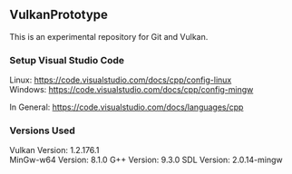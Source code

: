 ## VulkanPrototype
This is an experimental repository for Git and Vulkan.

### Setup Visual Studio Code
Linux: https://code.visualstudio.com/docs/cpp/config-linux \
Windows: https://code.visualstudio.com/docs/cpp/config-mingw

In General: https://code.visualstudio.com/docs/languages/cpp

### Versions Used
Vulkan Version: 1.2.176.1  
MinGw-w64 Version: 8.1.0
G++ Version: 9.3.0
SDL Version: 2.0.14-mingw